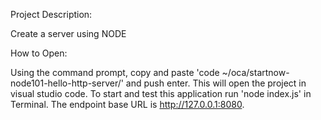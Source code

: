 Project Description:

Create a server using NODE

How to Open:

Using the command prompt, copy and paste 'code ~/oca/startnow-node101-hello-http-server/' and push enter. This will open the project in visual studio code. To start and test this application run 'node index.js' in Terminal. The endpoint base URL is http://127.0.0.1:8080.